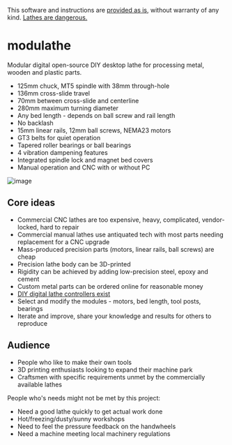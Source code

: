 This software and instructions are [provided as is](LICENSE), without warranty of any kind. [Lathes are dangerous.](https://www.worksafe.vic.gov.au/safe-use-metal-turning-lathes)

# modulathe

Modular digital open-source DIY desktop lathe for processing metal, wooden and plastic parts.

- 125mm chuck, MT5 spindle with 38mm through-hole
- 136mm cross-slide travel
- 70mm between cross-slide and centerline
- 280mm maximum turning diameter
- Any bed length - depends on ball screw and rail length
- No backlash
- 15mm linear rails, 12mm ball screws, NEMA23 motors
- GT3 belts for quiet operation
- Tapered roller bearings or ball bearings
- 4 vibration dampening features
- Integrated spindle lock and magnet bed covers
- Manual operation and CNC with or without PC

![image](https://github.com/user-attachments/assets/651034cf-7c9e-492d-bcfd-ec5f22770f54)

## Core ideas

- Commercial CNC lathes are too expensive, heavy, complicated, vendor-locked, hard to repair
- Commercial manual lathes use antiquated tech with most parts needing replacement for a CNC upgrade
- Mass-produced precision parts (motors, linear rails, ball screws) are cheap
- Precision lathe body can be 3D-printed
- Rigidity can be achieved by adding low-precision steel, epoxy and cement
- Custom metal parts can be ordered online for reasonable money
- [DIY digital lathe controllers exist](https://github.com/kachurovskiy/nanoels)
- Select and modify the modules - motors, bed length, tool posts, bearings
- Iterate and improve, share your knowledge and results for others to reproduce

## Audience

- People who like to make their own tools
- 3D printing enthusiasts looking to expand their machine park
- Craftsmen with specific requirements unmet by the commercially available lathes

People who's needs might not be met by this project:

- Need a good lathe quickly to get actual work done
- Hot/freezing/dusty/sunny workshops
- Need to feel the pressure feedback on the handwheels
- Need a machine meeting local machinery regulations

